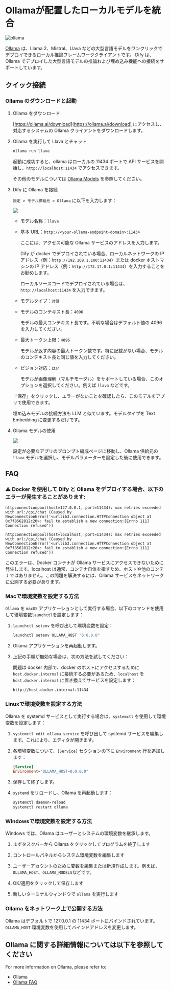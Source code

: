 # Ollamaが配置したローカルモデルを統合

![ollama](../../.gitbook/assets/ollama.png)

[Ollama](https://github.com/jmorganca/ollama) は、Llama 2、Mistral、Llava などの大型言語モデルをワンクリックでデプロイできるローカル推論フレームワーククライアントです。
Dify は、Ollama でデプロイした大型言語モデルの推論および埋め込み機能への接続をサポートしています。

## クイック接続

### Ollama のダウンロードと起動

1. Ollama をダウンロード

   [https://ollama.ai/download](https://ollama.ai/download) にアクセスし、対応するシステムの Ollama クライアントをダウンロードします。

2. Ollama を実行して Llava とチャット

    ```bash
    ollama run llava
    ```

    起動に成功すると、ollama はローカルの 11434 ポートで API サービスを開始し、`http://localhost:11434` でアクセスできます。

    その他のモデルについては [Ollama Models](https://ollama.ai/library) を参照してください。

3. Dify に Ollama を接続

   `設定 > モデル供給元 > Ollama` に以下を入力します：

   ![](../../../img/jp-ollama-config.png)

   - モデル名称：`llava`
   
   - 基本 URL：`http://<your-ollama-endpoint-domain>:11434`
   
     ここには、アクセス可能な Ollama サービスのアドレスを入力します。
   
     Dify が docker でデプロイされている場合、ローカルネットワークの IP アドレス（例：`http://192.168.1.100:11434`）または docker ホストマシンの IP アドレス（例：`http://172.17.0.1:11434`）を入力することをお勧めします。
   
     ローカルソースコードでデプロイされている場合は、`http://localhost:11434` を入力できます。

   - モデルタイプ：`対話`

   - モデルのコンテキスト長：`4096`
   
     モデルの最大コンテキスト長です。不明な場合はデフォルト値の 4096 を入力してください。
   
   - 最大トークン上限：`4096`
   
     モデルが返す内容の最大トークン数です。特に記載がない場合、モデルのコンテキスト長と同じ値を入力してください。

   - ビジョン対応：`はい`
   
     モデルが画像理解（マルチモーダル）をサポートしている場合、このオプションを選択してください。例えば `llava` などです。

   「保存」をクリックし、エラーがないことを確認したら、このモデルをアプリで使用できます。

   埋め込みモデルの接続方法も LLM と似ています。モデルタイプを Text Embedding に変更するだけです。

4. Ollama モデルの使用

   ![](../../.gitbook/assets/jp-ollama-use-model.png)

   設定が必要なアプリのプロンプト編成ページに移動し、Ollama 供給元の `llava` モデルを選択し、モデルパラメーターを設定した後に使用できます。

## FAQ

### ⚠️ Docker を使用して Dify と Ollama をデプロイする場合、以下のエラーが発生することがあります:

```
httpconnectionpool(host=127.0.0.1, port=11434): max retries exceeded with url:/cpi/chat (Caused by NewConnectionError('<urllib3.connection.HTTPConnection object at 0x7f8562812c20>: fail to establish a new connection:[Errno 111] Connection refused'))

httpconnectionpool(host=localhost, port=11434): max retries exceeded with url:/cpi/chat (Caused by NewConnectionError('<urllib3.connection.HTTPConnection object at 0x7f8562812c20>: fail to establish a new connection:[Errno 111] Connection refused'))
```

このエラーは、Docker コンテナが Ollama サービスにアクセスできないために発生します。localhost は通常、コンテナ自体を指すため、ホストや他のコンテナではありません。この問題を解決するには、Ollama サービスをネットワークに公開する必要があります。

### Macで環境変数を設定する方法

`Ollama` を `macOS` アプリケーションとして実行する場合、以下のコマンドを使用して環境変数`launchctl`を設定します：

1. `launchctl setenv` を呼び出して環境変数を設定：

    ```bash
    launchctl setenv OLLAMA_HOST "0.0.0.0"
    ```

2. Ollama アプリケーションを再起動します。

3. 上記の手順が無効な場合は、次の方法を試してください：

    問題は docker 内部で、docker のホストにアクセスするために `host.docker.internal` に接続する必要があるため、`localhost` を `host.docker.internal` に置き換えてサービスを設定します：

    ```bash
    http://host.docker.internal:11434
    ```

### Linuxで環境変数を設定する方法

Ollama を systemd サービスとして実行する場合は、`systemctl` を使用して環境変数を設定します：

1. `systemctl edit ollama.service` を呼び出して systemd サービスを編集します。これにより、エディタが開きます。

2. 各環境変数について、`[Service]` セクションの下に `Environment` 行を追加します：

    ```ini
    [Service]
    Environment="OLLAMA_HOST=0.0.0.0"
    ```

3. 保存して終了します。

4. `systemd` をリロードし、Ollama を再起動します：

   ```bash
   systemctl daemon-reload
   systemctl restart ollama
   ```

### Windowsで環境変数を設定する方法

Windows では、Ollama はユーザーとシステムの環境変数を継承します。

1. まずタスクバーから Ollama をクリックしてプログラムを終了します

2. コントロールパネルからシステム環境変数を編集します

3. ユーザーアカウントのために変数を編集または新規作成します。例えば、`OLLAMA_HOST`、`OLLAMA_MODELS`などです。

4. OK/適用をクリックして保存します

5. 新しいターミナルウィンドウで `ollama` を実行します

### Ollama をネットワーク上で公開する方法

Ollama はデフォルトで 127.0.0.1 の 11434 ポートにバインドされています。`OLLAMA_HOST` 環境変数を使用してバインドアドレスを変更します。

## Ollama に関する詳細情報については以下を参照してください

For more information on Ollama, please refer to: 

- [Ollama](https://github.com/jmorganca/ollama)
- [Ollama FAQ](https://github.com/ollama/ollama/blob/main/docs/faq.md)